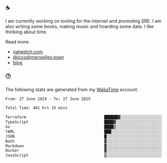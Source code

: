 ### ☕

I am currently working on tooling for the internet and promoting SRE. I am also writing some books, making music and hoarding some data. I like thinking about time.

Read more:

 - [natwelch.com](https://natwelch.com)
 - [@icco@merveilles.town](https://merveilles.town/@icco)
 - [blog](https://writing.natwelch.com)

### 🕒

The following stats are generated from my [WakaTime](https://wakatime.com/@icco) account.

<!--START_SECTION:waka-->

```txt
From: 27 June 2024 - To: 27 June 2025

Total Time: 481 hrs 35 mins

Terraform                                  ██████▓░░░░░░░░░░░░░░░░░░   26.53 %
TypeScript                                 ████▓░░░░░░░░░░░░░░░░░░░░   18.00 %
Go                                         ████▒░░░░░░░░░░░░░░░░░░░░   17.26 %
YAML                                       ███░░░░░░░░░░░░░░░░░░░░░░   11.40 %
JSON                                       █░░░░░░░░░░░░░░░░░░░░░░░░   04.10 %
Bash                                       ▓░░░░░░░░░░░░░░░░░░░░░░░░   03.24 %
Markdown                                   ▓░░░░░░░░░░░░░░░░░░░░░░░░   02.86 %
Docker                                     ▓░░░░░░░░░░░░░░░░░░░░░░░░   02.59 %
JavaScript                                 ▒░░░░░░░░░░░░░░░░░░░░░░░░   01.80 %
```

<!--END_SECTION:waka-->
